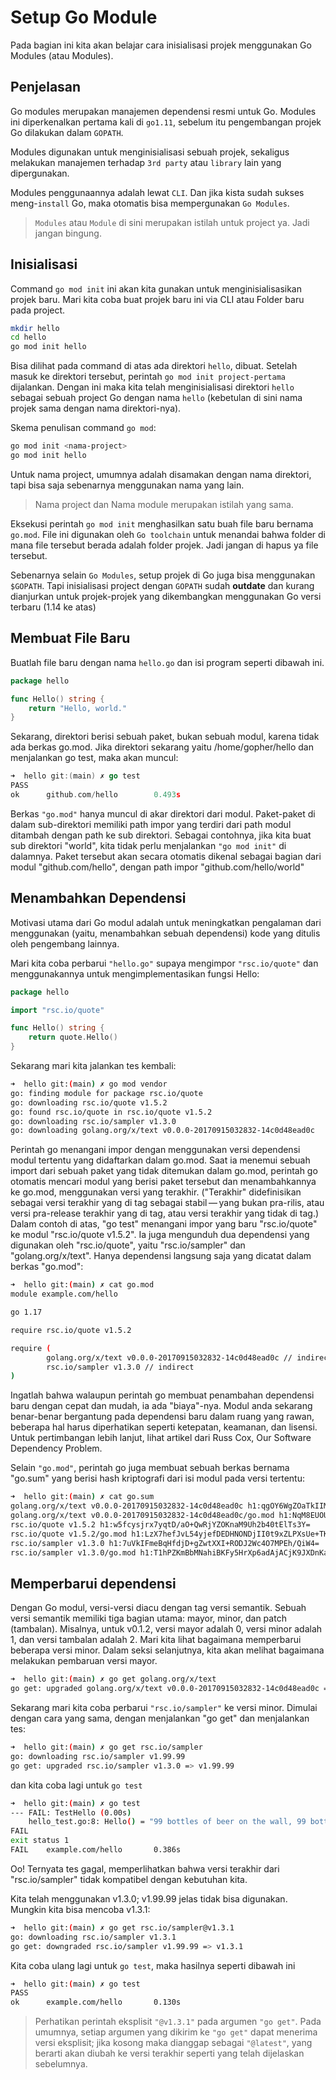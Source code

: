 # Setup Go Module
Pada bagian ini kita akan belajar cara inisialisasi projek menggunakan Go Modules (atau Modules).

## Penjelasan
Go modules merupakan manajemen dependensi resmi untuk Go. Modules ini diperkenalkan pertama kali di `go1.11`, sebelum itu pengembangan projek Go dilakukan dalam `GOPATH`.

Modules digunakan untuk menginisialisasi sebuah projek, sekaligus melakukan manajemen terhadap `3rd party` atau `library` lain yang dipergunakan.

Modules penggunaannya adalah lewat `CLI`. Dan jika kista sudah sukses meng-`install` Go, maka otomatis bisa mempergunakan `Go Modules`.

> `Modules` atau `Module` di sini merupakan istilah untuk project ya. Jadi jangan bingung.

## Inisialisasi
Command `go mod init` ini akan kita gunakan untuk menginisialisasikan projek baru.
Mari kita coba buat projek baru ini via CLI atau Folder baru pada project.
```bash
mkdir hello
cd hello
go mod init hello
```
Bisa dilihat pada command di atas ada direktori `hello`, dibuat. Setelah masuk ke direktori tersebut, perintah `go mod init project-pertama` dijalankan. Dengan ini maka kita telah menginisialisasi direktori `hello` sebagai sebuah project Go dengan nama `hello` (kebetulan di sini nama projek sama dengan nama direktori-nya).

Skema penulisan command `go mod`:
```bash
go mod init <nama-project>
go mod init hello
```

Untuk nama project, umumnya adalah disamakan dengan nama direktori, tapi bisa saja sebenarnya menggunakan nama yang lain.

> Nama project dan Nama module merupakan istilah yang sama.

Eksekusi perintah `go mod init` menghasilkan satu buah file baru bernama `go.mod`. File ini digunakan oleh `Go toolchain` untuk menandai bahwa folder di mana file tersebut berada adalah folder projek. Jadi jangan di hapus ya file tersebut.

Sebenarnya selain `Go Modules`, setup projek di Go juga bisa menggunakan `$GOPATH`. Tapi inisialisasi project dengan `GOPATH` sudah **outdate** dan kurang dianjurkan untuk projek-projek yang dikembangkan menggunakan Go versi terbaru (1.14 ke atas)

## Membuat File Baru
Buatlah file baru dengan nama `hello.go` dan isi program seperti dibawah ini.
```go
package hello

func Hello() string {
	return "Hello, world."
}
```
Sekarang, direktori berisi sebuah paket, bukan sebuah modul, karena tidak ada berkas go.mod. Jika direktori sekarang yaitu /home/gopher/hello dan menjalankan go test, maka akan muncul:

```go
➜  hello git:(main) ✗ go test
PASS
ok      github.com/hello        0.493s
```

Berkas `"go.mod"` hanya muncul di akar direktori dari modul. Paket-paket di dalam sub-direktori memiliki path impor yang terdiri dari path modul ditambah dengan path ke sub direktori. Sebagai contohnya, jika kita buat sub direktori "world", kita tidak perlu menjalankan `"go mod init"` di dalamnya. Paket tersebut akan secara otomatis dikenal sebagai bagian dari modul "github.com/hello", dengan path impor "github.com/hello/world"

## Menambahkan Dependensi

Motivasi utama dari Go modul adalah untuk meningkatkan pengalaman dari menggunakan (yaitu, menambahkan sebuah dependensi) kode yang ditulis oleh pengembang lainnya.

Mari kita coba perbarui `"hello.go"` supaya mengimpor `"rsc.io/quote"` dan menggunakannya untuk mengimplementasikan fungsi Hello:

```go
package hello

import "rsc.io/quote"

func Hello() string {
	return quote.Hello()
}
```
Sekarang mari kita jalankan tes kembali:
```bash
➜  hello git:(main) ✗ go mod vendor
go: finding module for package rsc.io/quote
go: downloading rsc.io/quote v1.5.2
go: found rsc.io/quote in rsc.io/quote v1.5.2
go: downloading rsc.io/sampler v1.3.0
go: downloading golang.org/x/text v0.0.0-20170915032832-14c0d48ead0c
```

Perintah go menangani impor dengan menggunakan versi dependensi modul tertentu yang didaftarkan dalam go.mod. Saat ia menemui sebuah import dari sebuah paket yang tidak ditemukan dalam go.mod, perintah go otomatis mencari modul yang berisi paket tersebut dan menambahkannya ke go.mod, menggunakan versi yang terakhir. ("Terakhir" didefinisikan sebagai versi terakhir yang di tag sebagai stabil — yang bukan pra-rilis, atau versi pra-release terakhir yang di tag, atau versi terakhir yang tidak di tag.) Dalam contoh di atas, "go test" menangani impor yang baru "rsc.io/quote" ke modul "rsc.io/quote v1.5.2". Ia juga mengunduh dua dependensi yang digunakan oleh "rsc.io/quote", yaitu "rsc.io/sampler" dan "golang.org/x/text". Hanya dependensi langsung saja yang dicatat dalam berkas "go.mod":
```bash
➜  hello git:(main) ✗ cat go.mod 
module example.com/hello

go 1.17

require rsc.io/quote v1.5.2

require (
        golang.org/x/text v0.0.0-20170915032832-14c0d48ead0c // indirect
        rsc.io/sampler v1.3.0 // indirect
)
```

Ingatlah bahwa walaupun perintah go membuat penambahan dependensi baru dengan cepat dan mudah, ia ada "biaya"-nya. Modul anda sekarang benar-benar bergantung pada dependensi baru dalam ruang yang rawan, beberapa hal harus diperhatikan seperti ketepatan, keamanan, dan lisensi. Untuk pertimbangan lebih lanjut, lihat artikel dari Russ Cox, Our Software Dependency Problem.

Selain `"go.mod"`, perintah go juga membuat sebuah berkas bernama "go.sum" yang berisi hash kriptografi dari isi modul pada versi tertentu:
```bash
➜  hello git:(main) ✗ cat go.sum 
golang.org/x/text v0.0.0-20170915032832-14c0d48ead0c h1:qgOY6WgZOaTkIIMiVjBQcw93ERBE4m30iBm00nkL0i8=
golang.org/x/text v0.0.0-20170915032832-14c0d48ead0c/go.mod h1:NqM8EUOU14njkJ3fqMW+pc6Ldnwhi/IjpwHt7yyuwOQ=
rsc.io/quote v1.5.2 h1:w5fcysjrx7yqtD/aO+QwRjYZOKnaM9Uh2b40tElTs3Y=
rsc.io/quote v1.5.2/go.mod h1:LzX7hefJvL54yjefDEDHNONDjII0t9xZLPXsUe+TKr0=
rsc.io/sampler v1.3.0 h1:7uVkIFmeBqHfdjD+gZwtXXI+RODJ2Wc4O7MPEh/QiW4=
rsc.io/sampler v1.3.0/go.mod h1:T1hPZKmBbMNahiBKFy5HrXp6adAjACjK9JXDnKaTXpA=
```

## Memperbarui dependensi

Dengan Go modul, versi-versi diacu dengan tag versi semantik. Sebuah versi semantik memiliki tiga bagian utama: mayor, minor, dan patch (tambalan). Misalnya, untuk v0.1.2, versi mayor adalah 0, versi minor adalah 1, dan versi tambalan adalah 2. Mari kita lihat bagaimana memperbarui beberapa versi minor. Dalam seksi selanjutnya, kita akan melihat bagaimana melakukan pembaruan versi mayor.

```bash
➜  hello git:(main) ✗ go get golang.org/x/text 
go get: upgraded golang.org/x/text v0.0.0-20170915032832-14c0d48ead0c => v0.3.7
```

Sekarang mari kita coba perbarui `"rsc.io/sampler"` ke versi minor. Dimulai dengan cara yang sama, dengan menjalankan "go get" dan menjalankan tes:
```bash
➜  hello git:(main) ✗ go get rsc.io/sampler
go: downloading rsc.io/sampler v1.99.99
go get: upgraded rsc.io/sampler v1.3.0 => v1.99.99
```
dan kita coba lagi untuk `go test`
```bash
➜  hello git:(main) ✗ go test      
--- FAIL: TestHello (0.00s)
    hello_test.go:8: Hello() = "99 bottles of beer on the wall, 99 bottles of beer, ...", want "Hello, world."
FAIL
exit status 1
FAIL    example.com/hello       0.386s
```

Oo! Ternyata tes gagal, memperlihatkan bahwa versi terakhir dari "rsc.io/sampler" tidak kompatibel dengan kebutuhan kita.

Kita telah menggunakan v1.3.0; v1.99.99 jelas tidak bisa digunakan. Mungkin kita bisa mencoba v1.3.1:
```bash
➜  hello git:(main) ✗ go get rsc.io/sampler@v1.3.1
go: downloading rsc.io/sampler v1.3.1
go get: downgraded rsc.io/sampler v1.99.99 => v1.3.1
```
Kita coba ulang lagi untuk `go test`, maka hasilnya seperti dibawah ini
```bash
➜  hello git:(main) ✗ go test
PASS
ok      example.com/hello       0.130s
```
> Perhatikan perintah eksplisit `"@v1.3.1"` pada argumen `"go get"`. Pada umumnya, setiap argumen yang dikirim ke `"go get"` dapat menerima versi eksplisit; jika kosong maka dianggap sebagai `"@latest"`, yang berarti akan diubah ke versi terakhir seperti yang telah dijelaskan sebelumnya.
